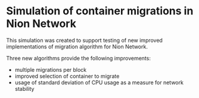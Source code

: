 # Simulation of container migrations in Nion Network
This simulation was created to support testing of new improved implementations of migration algorithm for Nion Network.

Three new algorithms provide the following improvements:
* multiple migrations per block
* improved selection of container to migrate
* usage of standard deviation of CPU usage as a measure for network stability
